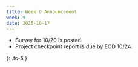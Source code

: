 ```yaml
---
title: Week 9 Announcement
week: 9
date: 2025-10-17
---
```


* Survey for 10/20 is posted.
* Project checkpoint report is due by EOD 10/24.

{: .fs-5 }
